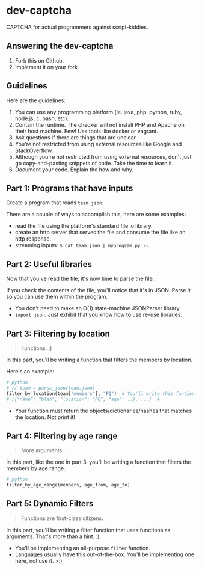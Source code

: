 dev-captcha
===

CAPTCHA for actual programmers against script-kiddies.

Answering the dev-captcha
---

1. Fork this on Github.
2. Implement it on your fork.

Guidelines
---

Here are the guidelines:

1. You can use any programming platform (ie. java, php, python, ruby, node.js, c, bash, etc).
2. Contain the runtime. The checker will not install PHP and Apache on their host machine. Eew! Use tools like docker or vagrant.
3. Ask questions if there are things that are unclear.
4. You're not restricted from using external resources like Google and StackOverflow.
5. Although you're not restricted from using external resources, don't just go copy-and-pasting snippets of code. Take the time to learn it.
6. Document your code. Explain the how and why.

Part 1: Programs that have inputs
---

Create a program that reads `team.json`.

There are a couple of ways to accomplish this, here are some examples:
- read the file using the platform's standard file io library.
- create an http server that serves the file and consume the file like an http response.
- streaming inputs: `$ cat team.json | myprogram.py --`.

Part 2: Useful libraries
---

Now that you've read the file, it's now time to parse the file.

If you check the contents of the file, you'll notice that it's in JSON.
Parse it so you can use them within the program.

- You don't need to make an O(1) state-machine JSONParser library.
- `import json`. Just exhibit that you know how to use re-use libraries.

Part 3: Filtering by location
---

> Functions. :)

In this part, you'll be writing a function that filters the members by location.

Here's an example:

```python
# python
# // team = parse_json(team.json)
filter_by_location(team['members'], "PQ")  # You'll write this funtion.
# [{"name": "blah", "location": "PQ", "age": ..}, ...]  # 
```

- Your function must return the objects/dictionaries/hashes that matches the location. Not print it!

Part 4: Filtering by age range
---

> More arguments...

In this part, like the one in part 3, you'll be writing a function that filters 
the members by age range.

```python
# python
filter_by_age_range(members, age_from, age_to)
```

Part 5: Dynamic Filters
---

> Functions are first-class citizens.

In this part, you'll be writing a filter function that uses functions as arguments. That's more than a hint. :)

- You'll be implementing an all-purpose `filter` function.
- Languages usually have this out-of-the-box. You'll be implementing one here, not use it. >:)
